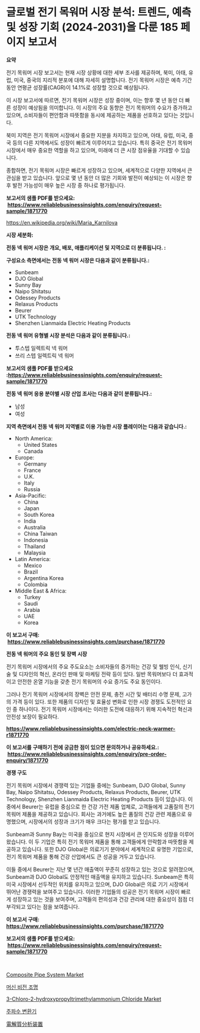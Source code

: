 <p><h1>글로벌 전기 목워머 시장 분석: 트렌드, 예측 및 성장 기회 (2024-2031)을 다룬 185 페이지 보고서</h1></p><p><strong>요약</strong></p>
<p><p>전기 목워머 시장 보고서는 현재 시장 상황에 대한 세부 조사를 제공하며, 북미, 아태, 유럽, 미국, 중국의 지리적 분포에 대해 자세히 설명합니다. 전기 목워머 시장은 예측 기간 동안 연평균 성장률(CAGR)이 14.1%로 성장할 것으로 예상됩니다.</p><p>이 시장 보고서에 따르면, 전기 목워머 시장은 성장 중이며, 이는 향후 몇 년 동안 더 빠른 성장이 예상됨을 의미합니다. 이 시장의 주요 동향은 전기 목워머의 수요가 증가하고 있으며, 소비자들이 편안함과 따뜻함을 동시에 제공하는 제품을 선호하고 있다는 것입니다.</p><p>북미 지역은 전기 목워머 시장에서 중요한 지분을 차지하고 있으며, 아태, 유럽, 미국, 중국 등의 다른 지역에서도 성장이 빠르게 이루어지고 있습니다. 특히 중국은 전기 목워머 시장에서 매우 중요한 역할을 하고 있으며, 미래에 더 큰 시장 점유율을 기대할 수 있습니다.</p><p>종합하면, 전기 목워머 시장은 빠르게 성장하고 있으며, 세계적으로 다양한 지역에서 큰 관심을 받고 있습니다. 앞으로 몇 년 동안 더 많은 기회와 발전이 예상되는 이 시장은 향후 발전 가능성이 매우 높은 시장 중 하나로 평가됩니다.</p></p>
<p><strong>보고서의 샘플 PDF를 받으세요: &nbsp;<a href="https://www.reliablebusinessinsights.com/enquiry/request-sample/1871770">https://www.reliablebusinessinsights.com/enquiry/request-sample/1871770</a></strong></p>
<p><a href="https://en.wikipedia.org/wiki/Maria_Karnilova">https://en.wikipedia.org/wiki/Maria_Karnilova</a></p>
<p><strong>시장 세분화:</strong></p>
<p><strong> 전동 넥 워머 시장은 개요, 배포, 애플리케이션 및 지역으로 더 분류됩니다. :</strong></p>
<p><strong>구성요소 측면에서는 전동 넥 워머 시장은 다음과 같이 분류됩니다.:</strong></p>
<p><ul><li>Sunbeam</li><li>DJO Global</li><li>Sunny Bay</li><li>Naipo Shitatsu</li><li>Odessey Products</li><li>Relaxus Products</li><li>Beurer</li><li>UTK Technology</li><li>Shenzhen Lianmaida Electric Heating Products</li></ul></p>
<p><strong> 전동 넥 워머 유형별 시장 분석은 다음과 같이 분류됩니다.:</strong></p>
<p><ul><li>투스텝 일렉트릭 넥 워머</li><li>쓰리 스텝 일렉트릭 넥 워머</li></ul></p>
<p><strong>보고서의 샘플 PDF를 받으세요 :<a href="https://www.reliablebusinessinsights.com/enquiry/request-sample/1871770">https://www.reliablebusinessinsights.com/enquiry/request-sample/1871770</a></strong></p>
<p><strong> 전동 넥 워머 응용 분야별 시장 산업 조사는 다음과 같이 분류됩니다.:</strong></p>
<p><ul><li>남성</li><li>여성</li></ul></p>
<p><strong>지역 측면에서 전동 넥 워머 지역별로 이용 가능한 시장 플레이어는 다음과 같습니다.:</strong></p>
<p><ul>
    <li>
        North America:
        <ul>
            <li>United States</li>
            <li>Canada</li>
        </ul>
    </li>
    <li>
        Europe:
        <ul>
            <li>Germany</li>
            <li>France</li>
            <li>U.K.</li>
            <li>Italy</li>
            <li>Russia</li>
        </ul>
    </li>
    <li>
        Asia-Pacific:
        <ul>
            <li>China</li>
            <li>Japan</li>
            <li>South Korea</li>
            <li>India</li>
            <li>Australia</li>
            <li>China Taiwan</li>
            <li>Indonesia</li>
            <li>Thailand</li>
            <li>Malaysia</li>
        </ul>
    </li>
    <li>
        Latin America:
        <ul>
            <li>Mexico</li>
            <li>Brazil</li>
            <li>Argentina Korea</li>
            <li>Colombia</li>
        </ul>
    </li>
    <li>
        Middle East & Africa:
        <ul>
            <li>Turkey</li>
            <li>Saudi</li>
            <li>Arabia</li>
            <li>UAE</li>
            <li>Korea</li>
        </ul>
    </li>
    </ul></p>
<p><strong>이 보고서 구매: &nbsp;<a href="https://www.reliablebusinessinsights.com/purchase/1871770">https://www.reliablebusinessinsights.com/purchase/1871770</a></strong></p>
<p><strong>전동 넥 워머의 주요 동인 및 장벽 시장</strong></p>
<p><p>전기 목워머 시장에서의 주요 주도요소는 소비자들의 증가하는 건강 및 웰빙 인식, 신기술 및 디자인의 혁신, 온라인 판매 및 마케팅 전략 등이 있다. 일반 목워머보다 더 효과적이고 안전한 온열 기능을 갖춘 전기 목워머의 수요 증가도 주요 동인이다.</p><p>그러나 전기 목워머 시장에서의 장벽은 안전 문제, 충전 시간 및 배터리 수명 문제, 고가의 가격 등이 있다. 또한 제품의 디자인 및 효율성 변화로 인한 시장 경쟁도 도전적인 요인 중 하나이다. 전기 목워머 시장에서는 이러한 도전에 대응하기 위해 지속적인 혁신과 안전성 보장이 필요하다.</p></p>
<p><strong><a href="https://www.reliablebusinessinsights.com/electric-neck-warmer-r1871770">https://www.reliablebusinessinsights.com/electric-neck-warmer-r1871770</a></strong></p>
<p><strong>이 보고서를 구매하기 전에 궁금한 점이 있으면 문의하거나 공유하세요.: &nbsp;<a href="https://www.reliablebusinessinsights.com/enquiry/pre-order-enquiry/1871770">https://www.reliablebusinessinsights.com/enquiry/pre-order-enquiry/1871770</a></strong></p>
<p><strong>경쟁 구도</strong></p>
<p><p>전기 목워머 시장에서 경쟁력 있는 기업들 중에는 Sunbeam, DJO Global, Sunny Bay, Naipo Shitatsu, Odessey Products, Relaxus Products, Beurer, UTK Technology, Shenzhen Lianmaida Electric Heating Products 등이 있습니다. 이 중에서 Beurer는 유럽을 중심으로 한 건강 가전 제품 업체로, 고객들에게 고품질의 전기 목워머 제품을 제공하고 있습니다. 회사는 과거에도 높은 품질의 건강 관련 제품으로 유명했으며, 시장에서의 성장과 크기가 매우 크다는 평가를 받고 있습니다.</p><p>Sunbeam과 Sunny Bay는 미국을 중심으로 현지 시장에서 큰 인지도와 성장을 이루어왔습니다. 이 두 기업은 특히 전기 목워머 제품을 통해 고객들에게 안락함과 따뜻함을 제공하고 있습니다. 또한 DJO Global은 의료기기 분야에서 세계적으로 유명한 기업으로, 전기 목워머 제품을 통해 건강 산업에서도 큰 성공을 거두고 있습니다.</p><p>이들 중에서 Beurer는 지난 몇 년간 매출액이 꾸준히 성장하고 있는 것으로 알려졌으며, Sunbeam과 DJO Global도 안정적인 매출액을 유지하고 있습니다. Sunbeam은 특히 미국 시장에서 선두적인 위치를 유지하고 있으며, DJO Global은 의료 기기 시장에서 뛰어난 경쟁력을 보여주고 있습니다. 이러한 기업들의 성공은 전기 목워머 시장이 빠르게 성장하고 있는 것을 보여주며, 고객들의 편의성과 건강 관리에 대한 중요성이 점점 더 부각되고 있다는 점을 보여줍니다.</p></p>
<p><strong>이 보고서 구매: &nbsp; <a href="https://www.reliablebusinessinsights.com/purchase/1871770">https://www.reliablebusinessinsights.com/purchase/1871770</a></strong></p>
<p><strong>보고서의 샘플 PDF를 받으세요: &nbsp;<a href="https://www.reliablebusinessinsights.com/enquiry/request-sample/1871770">https://www.reliablebusinessinsights.com/enquiry/request-sample/1871770</a></strong><strong></strong></p>
<p>&nbsp;</p>
<p><p><a href="https://github.com/alexxisgm/Market-Research-Report-List-1/blob/main/composite-pipe-system-market.md">Composite Pipe System Market</a></p><p><a href="https://github.com/rcabello548/Market-Research-Report-List-2/blob/main/97692003257.md">머신 비전 조명</a></p><p><a href="https://medium.com/@vrahul.reportprime/3-chloro-2-hydroxypropyltrimethylammonium-chloride-market-forecasts-market-trends-and-impact-a42f3e746b5e">3-Chloro-2-hydroxypropyltrimethylammonium Chloride Market</a></p><p><a href="https://medium.com/@demarcuskuhlman/%EB%B9%88%EB%8F%84-%EB%B3%80%ED%99%98%EA%B8%B0-%EC%8B%9C%EC%9E%A5-%EA%B7%9C%EB%AA%A8-%EC%A0%90%EC%9C%A0%EC%9C%A8-%EB%B0%8F-%ED%8A%B8%EB%A0%8C%EB%93%9C-%EB%B6%84%EC%84%9D-%EB%B3%B4%EA%B3%A0%EC%84%9C-%EC%A0%9C%ED%92%88-%EC%A0%95%EC%A0%81-%EB%B9%88%EB%8F%84-%EB%B3%80%ED%99%98%EA%B8%B0-%ED%9A%8C%EC%A0%84-%EB%B9%88%EB%8F%84-%EB%B3%80%ED%99%98%EA%B8%B0-%EB%B0%8F-%EC%84%B8%EA%B7%B8%EB%A8%BC%ED%8A%B8-%EC%98%88%EC%B8%A1-2024-2031-dd6915f85c52">주파수 변환기</a></p><p><a href="https://medium.com/@julian6skinner/%E9%9B%BB%E8%A7%A3%E8%B3%AA%E5%88%86%E6%9E%90%E5%99%A8%E3%81%AE%E5%B8%82%E5%A0%B4%E8%A6%8F%E6%A8%A1%E3%81%AF4-7-%E3%81%AEcagr%E3%81%A7%E6%88%90%E9%95%B7%E3%81%97%E3%81%A6%E3%81%8A%E3%82%8A-%E3%81%93%E3%81%AE%E3%83%AC%E3%83%9D%E3%83%BC%E3%83%88%E3%81%AF2024%E5%B9%B4%E3%81%8B%E3%82%892031%E5%B9%B4%E3%81%BE%E3%81%A7%E3%81%AE%E3%82%BF%E3%82%A4%E3%83%97-%E3%82%A2%E3%83%97%E3%83%AA%E3%82%B1%E3%83%BC%E3%82%B7%E3%83%A7%E3%83%B3-%E6%88%90%E9%95%B7-%E3%81%8A%E3%82%88%E3%81%B3%E4%BA%88%E6%B8%AC%E3%81%AE%E5%88%86%E6%9E%90%E3%82%92%E3%82%AB%E3%83%90%E3%83%BC%E3%81%97%E3%81%A6%E3%81%84%E3%81%BE%E3%81%99-27b146c6c581">電解質分析装置</a></p></p>